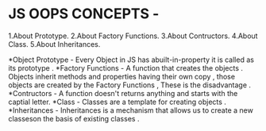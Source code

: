 # JS OOPS CONCEPTS - 
  1.About Prototype. 
  2.About Factory Functions.
  3.About Contructors.
  4.About Class.
  5.About Inheritances.
  
  *Object Prototype - Every Object in JS has abuilt-in-property it is called as its prototype .
  *Factory Functions - A function that creates the objects .  Objects  inherit methods and properties having their own copy , those objects are created by the Factory Functions , These is the disadvantage .
  *Contructors - A function doesn't  returns anything and starts with the captial letter.
  *Class - Classes are a template for creating objects .
  *Inheritances -  Inheritances is a mechanism that allows us to create a  new classeson the basis of existing classes .
 
 
 
 


